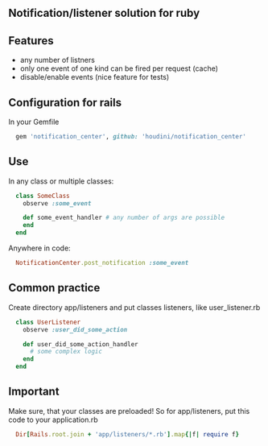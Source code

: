 ## Notification/listener solution for ruby

## Features

* any number of listners
* only one event of one kind can be fired per request (cache)
* disable/enable events (nice feature for tests)

## Configuration for rails

In your Gemfile

```ruby
  gem 'notification_center', github: 'houdini/notification_center'
```


## Use

In any class or multiple classes:

```ruby
  class SomeClass
    observe :some_event

    def some_event_handler # any number of args are possible
    end
  end
```

Anywhere in code:

```ruby
  NotificationCenter.post_notification :some_event
```

## Common practice

Create directory app/listeners and put classes listeners, like user_listener.rb

```ruby
  class UserListener
    observe :user_did_some_action

    def user_did_some_action_handler
      # some complex logic
    end
  end
```

## Important

Make sure, that your classes are preloaded!
So for app/listeners, put this code to your application.rb

```ruby
  Dir[Rails.root.join + 'app/listeners/*.rb'].map{|f| require f}
```
